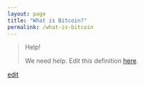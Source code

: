 ```yaml
---
layout: page
title: "What is Bitcoin?"
permalink: /what-is-bitcoin
---
```


> Help! 
> 
> We need help. Edit this definition <a href="https://github.com/and-digital/tech-definitions/blob/master/definitions/crypto/bitcoin.md">here</a>.

<p class="edit-term"><a href="https://github.com/and-digital/tech-definitions/blob/master/definitions/crypto/bitcoin.md">edit</a></p>
